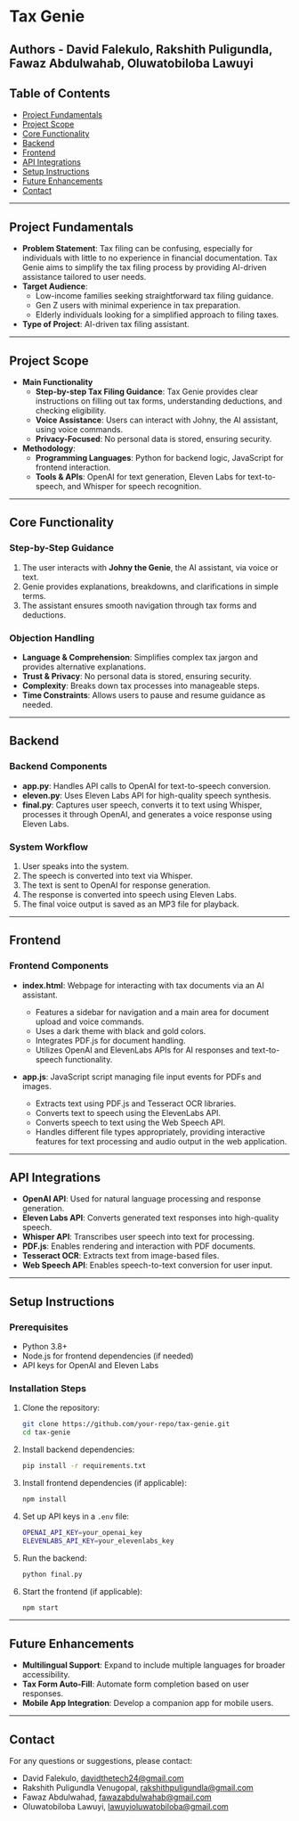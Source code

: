 # Tax Genie

## Authors - David Falekulo, Rakshith Puligundla, Fawaz Abdulwahab, Oluwatobiloba Lawuyi   

## Table of Contents

- [Project Fundamentals](#fundamentals)
- [Project Scope](#project_scope)
- [Core Functionality](#core_functionality)
- [Backend](#backend)
- [Frontend](#frontend)
- [API Integrations](#api_integrations)
- [Setup Instructions](#setup)
- [Future Enhancements](#future_enhancements)
- [Contact](#contact)

---

## Project Fundamentals <a name = "fundamentals"></a>

- **Problem Statement**: Tax filing can be confusing, especially for individuals with little to no experience in financial documentation. Tax Genie aims to simplify the tax filing process by providing AI-driven assistance tailored to user needs.
- **Target Audience**:
  - Low-income families seeking straightforward tax filing guidance.
  - Gen Z users with minimal experience in tax preparation.
  - Elderly individuals looking for a simplified approach to filing taxes.
- **Type of Project**: AI-driven tax filing assistant.

---

## Project Scope <a name = "project_scope"></a>

- **Main Functionality**
  - **Step-by-step Tax Filing Guidance**: Tax Genie provides clear instructions on filling out tax forms, understanding deductions, and checking eligibility.
  - **Voice Assistance**: Users can interact with Johny, the AI assistant, using voice commands.
  - **Privacy-Focused**: No personal data is stored, ensuring security.
- **Methodology**:
  - **Programming Languages**: Python for backend logic, JavaScript for frontend interaction.
  - **Tools & APIs**: OpenAI for text generation, Eleven Labs for text-to-speech, and Whisper for speech recognition.

---

## Core Functionality <a name = "core_functionality"></a>

### **Step-by-Step Guidance**
1. The user interacts with **Johny the Genie**, the AI assistant, via voice or text.
2. Genie provides explanations, breakdowns, and clarifications in simple terms.
3. The assistant ensures smooth navigation through tax forms and deductions.

### **Objection Handling**
- **Language & Comprehension**: Simplifies complex tax jargon and provides alternative explanations.
- **Trust & Privacy**: No personal data is stored, ensuring security.
- **Complexity**: Breaks down tax processes into manageable steps.
- **Time Constraints**: Allows users to pause and resume guidance as needed.

---

## Backend <a name = "backend"></a>

### **Backend Components**
- **app.py**: Handles API calls to OpenAI for text-to-speech conversion.
- **eleven.py**: Uses Eleven Labs API for high-quality speech synthesis.
- **final.py**: Captures user speech, converts it to text using Whisper, processes it through OpenAI, and generates a voice response using Eleven Labs.

### **System Workflow**
1. User speaks into the system.
2. The speech is converted into text via Whisper.
3. The text is sent to OpenAI for response generation.
4. The response is converted into speech using Eleven Labs.
5. The final voice output is saved as an MP3 file for playback.

---

## Frontend <a name = "frontend"></a>

### **Frontend Components**
- **index.html**: Webpage for interacting with tax documents via an AI assistant.
  - Features a sidebar for navigation and a main area for document upload and voice commands.
  - Uses a dark theme with black and gold colors.
  - Integrates PDF.js for document handling.
  - Utilizes OpenAI and ElevenLabs APIs for AI responses and text-to-speech functionality.

- **app.js**: JavaScript script managing file input events for PDFs and images.
  - Extracts text using PDF.js and Tesseract OCR libraries.
  - Converts text to speech using the ElevenLabs API.
  - Converts speech to text using the Web Speech API.
  - Handles different file types appropriately, providing interactive features for text processing and audio output in the web application.

---

## API Integrations <a name = "api_integrations"></a>

- **OpenAI API**: Used for natural language processing and response generation.
- **Eleven Labs API**: Converts generated text responses into high-quality speech.
- **Whisper API**: Transcribes user speech into text for processing.
- **PDF.js**: Enables rendering and interaction with PDF documents.
- **Tesseract OCR**: Extracts text from image-based files.
- **Web Speech API**: Enables speech-to-text conversion for user input.

---

## Setup Instructions <a name = "setup"></a>

### **Prerequisites**
- Python 3.8+
- Node.js for frontend dependencies (if needed)
- API keys for OpenAI and Eleven Labs

### **Installation Steps**
1. Clone the repository:
   ```sh
   git clone https://github.com/your-repo/tax-genie.git
   cd tax-genie
   ```
2. Install backend dependencies:
   ```sh
   pip install -r requirements.txt
   ```
3. Install frontend dependencies (if applicable):
   ```sh
   npm install
   ```
4. Set up API keys in a `.env` file:
   ```sh
   OPENAI_API_KEY=your_openai_key
   ELEVENLABS_API_KEY=your_elevenlabs_key
   ```
5. Run the backend:
   ```sh
   python final.py
   ```
6. Start the frontend (if applicable):
   ```sh
   npm start
   ```

---

## Future Enhancements <a name = "future_enhancements"></a>

- **Multilingual Support**: Expand to include multiple languages for broader accessibility.
- **Tax Form Auto-Fill**: Automate form completion based on user responses.
- **Mobile App Integration**: Develop a companion app for mobile users.

---

## Contact <a name = "contact"></a>

For any questions or suggestions, please contact:

- David Falekulo, davidthetech24@gmail.com
- Rakshith Puligundla Venugopal, rakshithpuligundla@gmail.com
- Fawaz Abdulwahad, fawazabdulwahab@gmail.com
- Oluwatobiloba Lawuyi, lawuyioluwatobiloba@gmail.com
